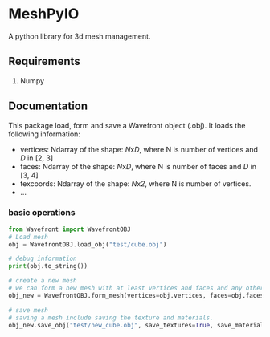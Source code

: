 # MeshPyIO
A python library for 3d mesh management.
## Requirements
1. Numpy
## Documentation
This package load, form and save a Wavefront object (.obj). It loads the following information:
* vertices: Ndarray of the shape: *N*x*D*, where N is number of vertices and *D* in [2, 3]
* faces: Ndarray of the shape: *N*x*D*, where N is number of faces and *D* in [3, 4]
* texcoords: Ndarray of the shape: *N*x*2*, where N is number of vertices.
* ...
### basic operations
```python
from Wavefront import WavefrontOBJ
# Load mesh
obj = WavefrontOBJ.load_obj("test/cube.obj")

# debug information
print(obj.to_string())

# create a new mesh
# we can form a new mesh with at least vertices and faces and any other attributes
obj_new = WavefrontOBJ.form_mesh(vertices=obj.vertices, faces=obj.faces)

# save mesh
# saving a mesh include saving the texture and materials.
obj_new.save_obj("test/new_cube.obj", save_textures=True, save_materials=True)
```